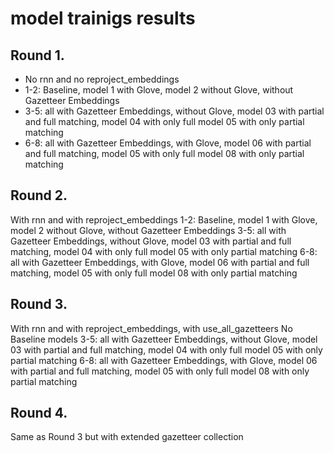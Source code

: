 # model trainigs results


## Round 1.
- No rnn and no reproject_embeddings
- 1-2: Baseline, model 1 with Glove, model 2 without Glove, without Gazetteer Embeddings
- 3-5: all with Gazetteer Embeddings, without Glove, model 03 with partial and full matching, model 04 with only full model 05 with only partial matching
- 6-8: all with Gazetteer Embeddings, with Glove, model 06 with partial and full matching, model 05 with only full model 08 with only partial matching

## Round 2.
With rnn and with reproject_embeddings
1-2: Baseline, model 1 with Glove, model 2 without Glove, without Gazetteer Embeddings
3-5: all with Gazetteer Embeddings, without Glove, model 03 with partial and full matching, model 04 with only full model 05 with only partial matching
6-8: all with Gazetteer Embeddings, with Glove, model 06 with partial and full matching, model 05 with only full model 08 with only partial matching

## Round 3.
With rnn and with reproject_embeddings, with use_all_gazetteers
No Baseline models
3-5: all with Gazetteer Embeddings, without Glove, model 03 with partial and full matching, model 04 with only full model 05 with only partial matching
6-8: all with Gazetteer Embeddings, with Glove, model 06 with partial and full matching, model 05 with only full model 08 with only partial matching

## Round 4.
Same as Round 3 but with extended gazetteer collection
